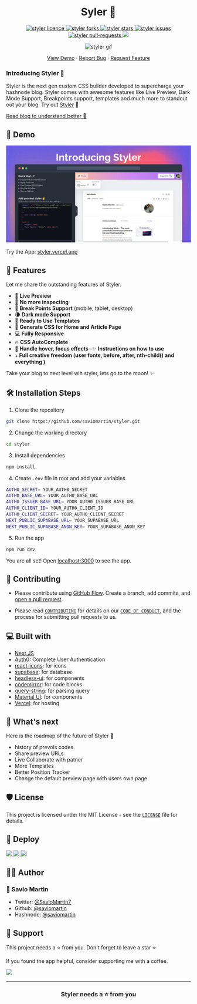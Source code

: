 <h1 align="center">Syler 🎨</h1>

<p align="center">
<a href="https://github.com/saviomartin/styler/blob/master/LICENSE" target="blank">
<img src="https://img.shields.io/github/license/saviomartin/styler?style=flat-square" alt="styler licence" />
</a>
<a href="https://github.com/saviomartin/styler/fork" target="blank">
<img src="https://img.shields.io/github/forks/saviomartin/styler?style=flat-square" alt="styler forks"/>
</a>
<a href="https://github.com/saviomartin/styler/stargazers" target="blank">
<img src="https://img.shields.io/github/stars/saviomartin/styler?style=flat-square" alt="styler stars"/>
</a>
<a href="https://github.com/saviomartin/styler/issues" target="blank">
<img src="https://img.shields.io/github/issues/saviomartin/styler?style=flat-square" alt="styler issues"/>
</a>
<a href="https://github.com/saviomartin/styler/pulls" target="blank">
<img src="https://img.shields.io/github/issues-pr/saviomartin/styler?style=flat-square" alt="styler pull-requests"/>
</a>
<a href="https://twitter.com/intent/tweet?text=Checkout%20styler.vercel.app%20by%20@saviomartin7.%20The%20most%20powerful%20way%20to%20create%20awesome%20cover%20images%20for%20your%20@hashnode%20blog%20🔥"><img src="https://img.shields.io/twitter/url?label=Share%20on%20Twitter&style=social&url=https%3A%2F%2Fgithub.com%2Fsaviomartin%2Fstyler"></a>

</p>

<p align="center"><img src="public/assets/styler.gif" alt="styler gif" width="550" /></p>

<p align="center">
    <a href="https://styler.vercel.app/" target="blank">View Demo</a>
    ·
    <a href="https://github.com/saviomartin/styler/issues/new/choose">Report Bug</a>
    ·
    <a href="https://github.com/saviomartin/styler/issues/new/choose">Request Feature</a>
</p>

### Introducing Styler 👋

Styler is the next gen custom CSS builder developed to supercharge your hashnode blog. Styler comes with awesome features like Live Preview, Dark Mode Support, Breakpoints support, templates and much more to standout out your blog. Try out [Styler](https://styler.vercel.app/) 🙌

[Read blog to understand better 📖](https://savio.xyz/introducing-styler-the-most-powerful-cover-image-generator-for-your-hashnode-blog)

## 🚀 Demo

<a href="https://styler.vercel.app/" target="blank">
<img src="public/assets/banner.png" />
</a>

Try the App: [styler.vercel.app](https://styler.vercel.app/)

## 🧐 Features

Let me share the outstanding features of Styler.

- 💯 **Live Preview**
- 🎩 **No more inspecting**
- 🍭 **Break Points Support** (mobile, tablet, desktop)
- 🌘 **Dark mode Support**
- 🌱 **Ready to Use Templates**
- 🥁 **Generate CSS for Home and Article Page**
- 💻 **Fully Responsive**
- 🔥 **CSS AutoComplete**
- 🚀 **Handle hover, focus effects**
  -✨️ **Instructions on how to use**
- ⤵️ **Full creative freedom (user fonts, before, after, nth-child() and everything )**

Take your blog to next level wih styler, lets go to the moon! ✨️

## 🛠️ Installation Steps

1. Clone the repository

```bash
git clone https://github.com/saviomartin/styler.git
```

2. Change the working directory

```bash
cd styler
```

3. Install dependencies

```bash
npm install
```

4. Create `.env` file in root and add your variables

```bash
AUTH0_SECRET= YOUR_AUTH0_SECRET
AUTH0_BASE_URL= YOUR_AUTH0_BASE_URL
AUTH0_ISSUER_BASE_URL= YOUR_AUTH0_ISSUER_BASE_URL
AUTH0_CLIENT_ID= YOUR_AUTH0_CLIENT_ID
AUTH0_CLIENT_SECRET= YOUR_AUTH0_CLIENT_SECRET
NEXT_PUBLIC_SUPABASE_URL= YOUR_SUPABASE_URL
NEXT_PUBLIC_SUPABASE_ANON_KEY= YOUR_SUPABASE_ANON_KEY
```

5. Run the app

```bash
npm run dev
```

You are all set! Open [localhost:3000](http://localhost:3000/) to see the app.

## 🍰 Contributing

- Please contribute using [GitHub Flow](https://guides.github.com/introduction/flow). Create a branch, add commits, and [open a pull request](https://github.com/saviomartin/styler/compare).

- Please read [`CONTRIBUTING`](CONTRIBUTING.md) for details on our [`CODE OF CONDUCT`](CODE_OF_CONDUCT.md), and the process for submitting pull requests to us.

## 💻 Built with

- [Next JS](https://nextjs.org/)
- [Auth0](https://auth0.com/): Complete User Authentication
- [react-icons](https://react-icons.github.io/react-icons/): for icons
- [supabase](https://supabase.io/): for database
- [headless-ui](https://headlessui.dev/): for components
- [codemirror](https://codemirror.net/): for code blocks
- [query-string](https://github.com/sindresorhus/query-string): for parsing query
- [Material UI](http://material-ui.com/): for components
- [Vercel](http://vercel.com/): for hosting

## 🌈 What's next

Here is the roadmap of the future of Styler 🤞

- history of prevois codes
- Share preview URLs
- Live Collaborate with patner
- More Templates
- Better Position Tracker
- Change the default preview page with users own page

## 🛡️ License

This project is licensed under the MIT License - see the [`LICENSE`](LICENSE) file for details.

## 🦄 Deploy

<a href="https://vercel.com/new/project?template=https://github.com/saviomartin/styler">
<img src="https://vercel.com/button" height="37.5px" />
</a>
<a href="https://app.netlify.com/start/deploy?repository=https://github.com/saviomartin/styler">
<img src="https://www.netlify.com/img/deploy/button.svg" height="37.5px" />
</a>
<a href="https://cloud.digitalocean.com/apps/new?repo=https://github.com/saviomartin/styler">
<img src="https://camo.githubusercontent.com/df21703b4229f8d44f76c2d56073657a4ab450ca4566ba5d24d05bf528c298f8/68747470733a2f2f7777772e6465706c6f79746f646f2e636f6d2f646f2d62746e2d626c75652e737667" height="37.5px" />
</a>

## 👨‍💻 Author

### 👤 Savio Martin

- Twitter: [@SavioMartin7](https://twitter.com/SavioMartin7)
- Github: [@saviomartin](https://github.com/saviomartin)
- Hashnode: [@saviomartin](https://hashnode.com/@saviomartin)

## 🙏 Support

This project needs a ⭐️ from you. Don't forget to leave a star ⭐️

If you found the app helpful, consider supporting me with a coffee.

<a href="https://www.buymeacoffee.com/saviomartin">
<img src="https://cdn.buymeacoffee.com/buttons/v2/default-yellow.png" height="50px">
</a>

---

<h3 align="center">
Styler needs a ⭐️ from you
</h3>

